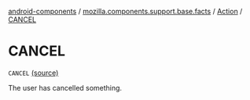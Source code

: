 [android-components](../../index.md) / [mozilla.components.support.base.facts](../index.md) / [Action](index.md) / [CANCEL](./-c-a-n-c-e-l.md)

# CANCEL

`CANCEL` [(source)](https://github.com/mozilla-mobile/android-components/blob/master/components/support/base/src/main/java/mozilla/components/support/base/facts/Action.kt#L52)

The user has cancelled something.


